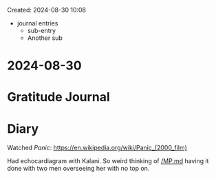Created: 2024-08-30 10:08
* journal entries
    * sub-entry
    * Another sub


# 2024-08-30

# Gratitude Journal 

# Diary 

Watched *Panic*: https://en.wikipedia.org/wiki/Panic_(2000_film)

Had echocardiagram with Kalani. So weird thinking of [/MP.md](/MP.md) having it done with two men overseeing her with no top on. 
